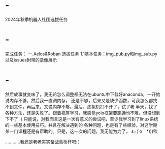 # -
2024年秋季机器人社团选拔任务
# -
完成任务：
一.Aelos&Roban 选拔任务
1.1基本任务：img_pub.py和img_sub.py以及issues附带的录像展示
# -
然后故事就变味了，我无论怎么调整都无法在ubuntu中下载好anaconda，一开始说内存不够，然后我一直调内存，
还是不够，后来又是缺少函数，可我怎么都找不到文件，再后来，又说内存不够。最后，虚拟机打不开了，试了老
半天，找了各种方法，还是失败了。跟着视屏学习，我感觉yolo框架要跑通也不难，但没想到下不了（
只能说，对我而言这是一次有意义的尝试吧，至少我学习到了linux系统的一些基本使用技巧。并且在解决遇到的
各种问题，也是有了些经验，对这学期某一门课程还是有帮助的。只是，这一次的问题，我无能为力了。
ε=(´ο｀*)))唉

…………我还是老老实实备战蓝桥杯吧:(
